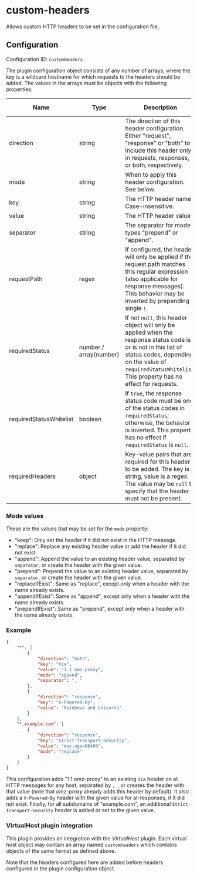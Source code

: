 # custom-headers

Allows custom HTTP headers to be set in the configuration file.


## Configuration

Configuration ID: `customheaders`

The plugin configuration object consists of any number of arrays, where the key is a wildcard hostname for which requests to the headers should be added. The values in the arrays must be objects with the following properties:

| Name | Type | Description | Required | Default value |
| --- | --- | --- | --- | --- |
| direction | string | The direction of this header configuration. Either "request", "response" or "both" to include this header only in requests, responses, or both, respectively. | yes | `-` |
| mode | string | When to apply this header configuration. See below. | no | "keep" |
| key | string | The HTTP header name. Case-insensitive. | yes | `-` |
| value | string | The HTTP header value. | yes | `-` |
| separator | string | The separator for mode types "prepend" or "append". | ~ | `-` |
| requestPath | regex | If configured, the header will only be applied if the request path matches this regular expression (also applicable for response messages). This behavior may be inverted by prepending a single `!`. | no | null |
| requiredStatus | number / array(number) | If not `null`, this header object will only be applied when the response status code is or is not in this list of status codes, depending on the value of `requiredStatusWhitelist`. This property has no effect for requests. | no | null |
| requiredStatusWhitelist | boolean | If `true`, the response status code must be one of the status codes in `requiredStatus`; otherwise, the behavior is inverted. This property has no effect if `requiredStatus` is `null`. | no | true |
| requiredHeaders | object | Key-value pairs that are required for this header to be added. The key is a string, value is a regex. The value may be `null` to specify that the header must not be present. | no | `empty` |

### Mode values

These are the values that may be set for the `mode` property:
- "keep": Only set the header if it did not exist in the HTTP message.
- "replace": Replace any existing header value or add the header if it did not exist.
- "append": Append the value to an existing header value, separated by `separator`, or create the header with the given value.
- "prepend": Prepend the value to an existing header value, separated by `separator`, or create the header with the given value.
- "replaceIfExist": Same as "replace", except only when a header with the name already exists.
- "appendIfExist": Same as "append", except only when a header with the name already exists.
- "prependIfExist": Same as "prepend", except only when a header with the name already exists.

### Example

```json
{
    "*": [
        {
            "direction": "both",
            "key": "Via",
            "value": "1.1 omz-proxy",
            "mode": "append",
            "separator": ", "
        },
        {
            "direction": "response",
            "key": "X-Powered-By",
            "value": "Rainbows and Unicorns"
        }
    ],
    "*.example.com": [
        {
            "direction": "response",
            "key": "Strict-Transport-Security",
            "value": "max-age=86400",
            "mode": "replace"
        }
    ]
}
```

This configuration adds "1.1 omz-proxy" to an existing `Via` header on all HTTP messages for any host, separated by `, `, or creates the header with that value (note that *omz-proxy* already adds this header by default). It also adds a `X-Powered-By` header with the given value for all responses, if it did not exist. Finally, for all subdomains of "example.com", an additional `Strict-Transport-Security` header is added or set to the given value.

### VirtualHost plugin integration

This plugin provides an integration with the *VirtualHost* plugin. Each virtual host object may contain an array named `customheaders` which contains objects of the same format as defined above.

Note that the headers configured here are added before headers configured in the plugin configuration object.


